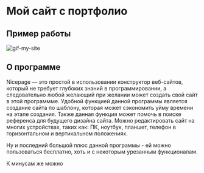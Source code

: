 # Мой сайт с портфолио

## Пример работы
![gif-my-site](https://github.com/Sazukiro/My-Portfolio-Website/assets/133951840/db83bca6-72d3-428d-ade2-9acd87085d29)

## О программе
Nicepage — это простой в использовании конструктор веб-сайтов, который не требует глубоких знаний в программировании, а следовательно любой желающий при желании может создать свой сайт в этой программме. Удобной функцией данной программы является создание сайта по шаблону, которая может сэкономить уйму времени на этапе создания. Также данная функция может помочь в поиске референса для будущего дизайна сайта. Можно редактировать сайт на многих устройствах, таких как: ПК, ноутбук, планшет, телефон в горизонтальном и вертикальном положениях.

Ну и последний большой плюс данной программы - ей можно пользоваться бесплатно, хоть и с некоторым урезанным функционалам.

К минусам же можно
